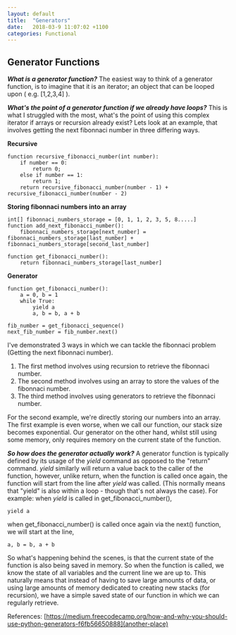 ```yaml
---
layout: default
title:  "Generators"
date:   2018-03-9 11:07:02 +1100
categories: Functional
---
```


## [](#header-2) Generator Functions

***What is a generator function?***
The easiest way to think of a generator function, is to imagine that it is an
iterator; an object that can be looped upon ( e.g. [1,2,3,4] ).

***What's the point of a generator function if we already have loops?***
This is what I struggled with the most, what's the point of using this complex
iterator if arrays or recursion already exist? Lets look at an example, that
involves getting the next fibonnaci number in three differing ways.

<strong>Recursive</strong>

```
function recursive_fibonacci_number(int number):
    if number == 0:
        return 0;
    else if number == 1:
        return 1;
    return recursive_fibonacci_number(number - 1) + recursive_fibonacci_number(number - 2)
```

<strong>Storing fibonnaci numbers into an array</strong>

```
int[] fibonnaci_numbers_storage = [0, 1, 1, 2, 3, 5, 8.....]
function add_next_fibonacci_number():
    fibonnaci_numbers_storage[next_number] = fibonnaci_numbers_storage[last_number] + fibonnaci_numbers_storage[second_last_number]

function get_fibonacci_number():
    return fibonnaci_numbers_storage[last_number]
```

<strong>Generator</strong>

```
function get_fibonacci_number():
    a = 0, b = 1
    while True:
        yield a
        a, b = b, a + b

fib_number = get_fibonacci_sequence()
next_fib_number = fib_number.next()    
```

I've demonstrated 3 ways in which we can tackle the fibonnaci problem (Getting the
next fibonnaci number).
1. The first method involves using recursion to retrieve the fibonnaci number.
2. The second method involves using an array to store the values of the fibonnaci number.
3. The third method involves using generators to retrieve the fibonnaci number.

For the second example, we're directly storing our numbers into an array. The first example is even worse,
when we call our function, our stack size becomes exponential. Our generator on the other
hand, whilst still using some memory, only requires memory on the current state of
the function.

***So how does the generator actually work?***
A generator function is typically defined by its usage of the _yield_ command as opposed
to the "return" command. _yield_ similarly will return a value back to the caller of
the function, however, unlike return, when the function is called once again, the
function will start from the line after _yield_ was called.
(This normally means that "yield" is also within a loop - though that's not always the case).
For example: when _yield_ is called in get_fibonacci_number(),

```
yield a
```

when get_fibonacci_number() is called once again via the next() function, we will start
at the line,

```
a, b = b, a + b
```

So what's happening behind the scenes, is that the current state of the function
is also being saved in memory. So when the function is called, we know the
state of all variables and the current line we are up to. This naturally means
that instead of having to save large amounts of data, or using large amounts of memory
dedicated to creating new stacks (for recursion), we have a simple saved state of our function
in which we can regularly retrieve.

References:
[https://medium.freecodecamp.org/how-and-why-you-should-use-python-generators-f6fb56650888](another-place)
